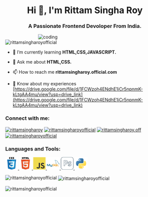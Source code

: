 <h1 align="center">Hi 👋, I'm Rittam Singha Roy</h1>
<h3 align="center">A Passionate Frontend Devoloper From India.</h3>
<image align="right" alt="coding" width="400"src="https://miro.medium.com/max/1360/0*7Q3yvSIv_t0ioJ-Z.gif">
<p align="left"> <img src="https://komarev.com/ghpvc/?username=rittamsingharoyofficial&label=Profile%20views&color=0e75b6&style=flat" alt="rittamsingharoyofficial" /> </p>

- 🌱 I’m currently learning **HTML,CSS,JAVASCRIPT.**

- 💬 Ask me about **HTML,CSS.**

- 📫 How to reach me **rittamsingharoy.official.com**

- 📄 Know about my experiences [https://drive.google.com/file/d/1FCWzoh4ENdhE1iCr5npnmK-kLtgAA4mu/view?usp=drive_link](https://drive.google.com/file/d/1FCWzoh4ENdhE1iCr5npnmK-kLtgAA4mu/view?usp=drive_link)

<h3 align="left">Connect with me:</h3>
<p align="left">
<a href="https://twitter.com/rittamsingharoy" target="blank"><img align="center" src="https://raw.githubusercontent.com/rahuldkjain/github-profile-readme-generator/master/src/images/icons/Social/twitter.svg" alt="rittamsingharoy" height="30" width="40" /></a>
<a href="https://linkedin.com/in/rittamsingharoyofficial" target="blank"><img align="center" src="https://raw.githubusercontent.com/rahuldkjain/github-profile-readme-generator/master/src/images/icons/Social/linked-in-alt.svg" alt="rittamsingharoyofficial" height="30" width="40" /></a>
<a href="https://fb.com/rittamsingharoy.off" target="blank"><img align="center" src="https://raw.githubusercontent.com/rahuldkjain/github-profile-readme-generator/master/src/images/icons/Social/facebook.svg" alt="rittamsingharoy.off" height="30" width="40" /></a>
<a href="https://instagram.com/rittamsingharoyofficial" target="blank"><img align="center" src="https://raw.githubusercontent.com/rahuldkjain/github-profile-readme-generator/master/src/images/icons/Social/instagram.svg" alt="rittamsingharoyofficial" height="30" width="40" /></a>
</p>

<h3 align="left">Languages and Tools:</h3>
<p align="left"> <a href="https://www.w3schools.com/css/" target="_blank" rel="noreferrer"> <img src="https://raw.githubusercontent.com/devicons/devicon/master/icons/css3/css3-original-wordmark.svg" alt="css3" width="40" height="40"/> </a> <a href="https://www.w3.org/html/" target="_blank" rel="noreferrer"> <img src="https://raw.githubusercontent.com/devicons/devicon/master/icons/html5/html5-original-wordmark.svg" alt="html5" width="40" height="40"/> </a> <a href="https://developer.mozilla.org/en-US/docs/Web/JavaScript" target="_blank" rel="noreferrer"> <img src="https://raw.githubusercontent.com/devicons/devicon/master/icons/javascript/javascript-original.svg" alt="javascript" width="40" height="40"/> </a> <a href="https://www.mysql.com/" target="_blank" rel="noreferrer"> <img src="https://raw.githubusercontent.com/devicons/devicon/master/icons/mysql/mysql-original-wordmark.svg" alt="mysql" width="40" height="40"/> </a> <a href="https://www.photoshop.com/en" target="_blank" rel="noreferrer"> <img src="https://raw.githubusercontent.com/devicons/devicon/master/icons/photoshop/photoshop-line.svg" alt="photoshop" width="40" height="40"/> </a> <a href="https://www.python.org" target="_blank" rel="noreferrer"> <img src="https://raw.githubusercontent.com/devicons/devicon/master/icons/python/python-original.svg" alt="python" width="40" height="40"/> </a> </p>

<p><img align="left" src="https://github-readme-stats.vercel.app/api/top-langs?username=rittamsingharoyofficial&show_icons=true&locale=en&layout=compact" alt="rittamsingharoyofficial" /></p>

<p>&nbsp;<img align="center" src="https://github-readme-stats.vercel.app/api?username=rittamsingharoyofficial&show_icons=true&locale=en" alt="rittamsingharoyofficial" /></p>

<p><img align="center" src="https://github-readme-streak-stats.herokuapp.com/?user=rittamsingharoyofficial&" alt="rittamsingharoyofficial" /></p>
